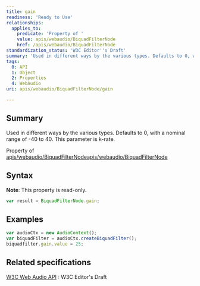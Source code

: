 ```yaml
---
title: gain
readiness: 'Ready to Use'
relationships:
  applies_to:
    predicate: 'Property of '
    value: apis/webaudio/BiquadFilterNode
    href: /apis/webaudio/BiquadFilterNode
standardization_status: 'W3C Editor''s Draft'
summary: 'Used in different ways by the various types. Defaults to 0, with a nominal range of -40 to 40. This parameter is k-rate.'
tags:
  0: API
  1: Object
  2: Properties
  4: WebAudio
uri: apis/webaudio/BiquadFilterNode/gain

---
```

## <span>Summary</span>

Used in different ways by the various types. Defaults to 0, with a nominal range of -40 to 40. This parameter is k-rate.

Property of [apis/webaudio/BiquadFilterNode](/apis/webaudio/BiquadFilterNode)[apis/webaudio/BiquadFilterNode](/apis/webaudio/BiquadFilterNode)

## <span>Syntax</span>

**Note**: This property is read-only.

``` js
var result = BiquadFilterNode.gain;
```

## <span>Examples</span>

``` js
var audioCtx = new AudioContext();
var biquadFilter = audioCtx.createBiquadFilter();
biquadfilter.gain.value = 25;
```

## <span>Related specifications</span>

[W3C Web Audio API](http://webaudio.github.io/web-audio-api/)
:   W3C Editor's Draft
